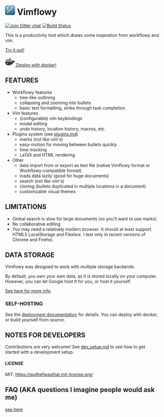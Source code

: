 # ![Vimflowy](/static/images/vimflowy-32.png?raw=true) Vimflowy

[![Join Gitter chat](https://badges.gitter.im/WuTheFWasThat/vimflowy.svg)](https://gitter.im/WuTheFWasThat/vimflowy)
[![Build Status](https://travis-ci.org/WuTheFWasThat/vimflowy.svg?branch=master)](https://travis-ci.org/WuTheFWasThat/vimflowy?branch=master)

This is a productivity tool which draws some inspiration from workflowy and vim.

[Try it out!](https://vimflowy.netlify.com)

[![Docker logo](/docs/media/docker-logo.png) Deploy with docker!](https://hub.docker.com/r/vimflowy/vimflowy/)

## FEATURES

- Workflowy features
  - tree-like outlining
  - collapsing and zooming into bullets
  - basic text formatting, strike through task completion
- Vim features
  - (configurable) vim keybindings
  - modal editing
  - undo history, location history, macros, etc.
- Plugins system (see [plugins.md](docs/plugins.md))
  - marks (not like vim's)
  - easy-motion for moving between bullets quickly
  - time-tracking
  - LaTeX and HTML rendering
- Other
  - data import from or export as text file (native Vimflowy format or Workflowy-compatible format)
  - loads data lazily (good for huge documents)
  - search (not like vim's)
  - cloning (bullets duplicated in multiple locations in a document)
  - customizable visual themes

## LIMITATIONS

- Global search is slow for large documents (so you'll want to use marks)
- No collaborative editing
- You may need a relatively modern browser.  It should at least support HTML5 LocalStorage and Flexbox.  I test only in recent versions of Chrome and Firefox.

## DATA STORAGE

Vimflowy was designed to work with multiple storage backends.

By default, you own your own data, as it is stored locally on your computer.
However, you can let Google host it for you, or host it yourself.

[See here for more info](docs/storage/README.md).

### SELF-HOSTING

See the [deployment documentation](docs/deployment.md) for details.
You can deploy with docker, or build yourself from source.

## NOTES FOR DEVELOPERS

Contributions are very welcome!
See [dev_setup.md](docs/dev_setup.md) to see how to get started with a development setup.

#### LICENSE

MIT: https://wuthefwasthat.mit-license.org/

## FAQ (AKA questions I imagine people would ask me)

[see here](docs/FAQ.md)
